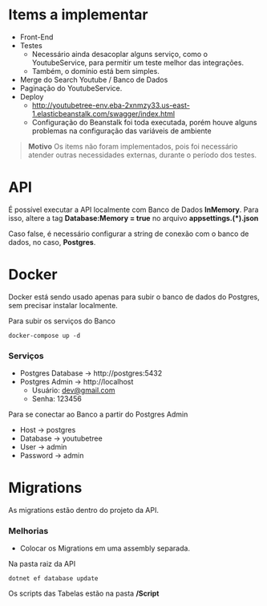 # Items a implementar

- Front-End
- Testes
    - Necessário ainda desacoplar alguns serviço, como o YoutubeService, para permitir um teste melhor das integrações.
    - Também, o domínio está bem simples.
- Merge do Search Youtube / Banco de Dados
- Paginação do YoutubeService.
- Deploy
    - http://youtubetree-env.eba-2xnmzy33.us-east-1.elasticbeanstalk.com/swagger/index.html
    - Configuração do Beanstalk foi toda executada, porém houve alguns problemas na configuração das variáveis de ambiente

> **Motivo** Os items não foram implementados, pois foi necessário atender outras necessidades externas, durante o período dos testes.

# API

É possível executar a API localmente com Banco de Dados **InMemory**. Para isso, altere a tag **Database:Memory = true** no arquivo **appsettings.(*).json**

Caso false, é necessário configurar a string de conexão com o banco de dados, no caso, **Postgres**.

# Docker

Docker está sendo usado apenas para subir o banco de dados do Postgres, sem precisar instalar localmente.

Para subir os serviços do Banco
```
docker-compose up -d
```

### Serviços

- Postgres Database -> http://postgres:5432
- Postgres Admin -> http://localhost
	- Usuário: dev@gmail.com
	- Senha: 123456

Para se conectar ao Banco a partir do Postgres Admin

- Host -> postgres
- Database -> youtubetree
- User -> admin
- Password -> admin

# Migrations

As migrations estão dentro do projeto da API.

### Melhorias

- Colocar os Migrations em uma assembly separada.

Na pasta raiz da API

```
dotnet ef database update
```

Os scripts das Tabelas estão na pasta **/Script**

